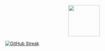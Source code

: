<div id="header" align="center">
  <img src="https://i.giphy.com/media/v1.Y2lkPTc5MGI3NjExandkNHMxaWV0ZG1xcGwyaGtuOW90eWlhNHZnN3pha3N5NTVqYTJweSZlcD12MV9pbnRlcm5hbF9naWZfYnlfaWQmY3Q9cw/M9gbBd9nbDrOTu1Mqx/giphy.gif" width="100"/>
</div>

[![GitHub Streak](https://streak-stats.demolab.com/?user=rockblings)](https://git.io/streak-stats)
